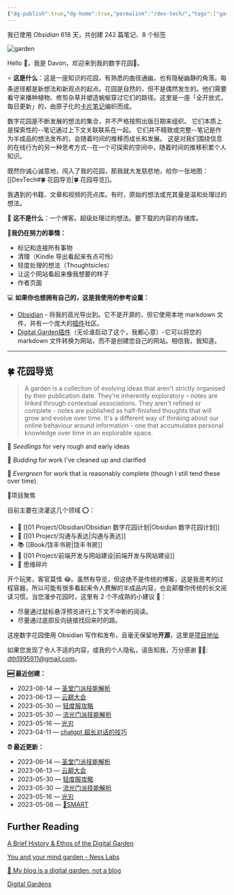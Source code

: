 ```yaml
---
{"dg-publish":true,"dg-home":true,"permalink":"/dev-tech/","tags":["gardenEntry"],"dgPassFrontmatter":true}
---
```


<p><span> 我已使用 <em>Obsidian</em> 618 天，共创建 242 篇笔记、8 个标签</span></p>

![garden](https://wp.technologyreview.com/wp-content/uploads/2020/08/digital-garden_web.jpg)

Hello 👋，我是 Davon，欢迎来到我的数字花园🌱。

⭐ **这是什么**：这是一座知识的花园，有熟悉的曲径通幽，也有隐秘幽静的角落。每条途径都是新想法和新观点的起点。花园是自然的，但不是偶然发生的。他们需要看守来播种植物、修剪杂草并塑造蜿蜒穿过它们的路径。这里是一座「全开放式，每日更新」的，由原子化的[卡片笔记](https://notes.oldwinter.top/%E5%8D%A1%E7%89%87%E7%AC%94%E8%AE%B0)编织而成。

数字花园是不断发展的想法的集合，并不严格按照出版日期来组织。
它们本质上是探索性的--笔记通过上下文关联联系在一起。
它们并不精致或完整--笔记是作为半成品的想法发布的，会随着时间的推移而成长和发展。
这是对我们围绕信息的在线行为的另一种思考方式--在一个可探索的空间中，随着时间的推移积累个人知识。

既然你诚心诚意地，闯入了我的花园，那我就大发慈悲地，给你一张地图：[[DevTech#🍀 花园导览\|🍀 花园导览]]。


我遇到的书籍、文章和视频的亮点库。有时，原始的想法或充其量是温和处理过的想法。

🚫 **这不是什么**：一个博客。超级处理过的想法。要下载的内容的存储库。

🧠**我仍在努力的事情：**
- 标记和连接所有事物
- 清理（Kindle 导出看起来有点可怜）
- 轻度处理的想法（Thoughtsicles）
- 让这个网站看起来像我想要的样子
- 作者页面

💻 **如果你也想拥有自己的，这是我使用的参考设置：**
- [Obsidian](https://obsidian.md/) - 将我的高光导出到。它不是开源的，但它使用本地 markdown 文件，并有一个庞大的[插件](https://obsidian.md/plugins)社区。
- [Digital Garden插件](https://dg-docs.ole.dev/)（无论谁启动了这个，我都心意）-它可以将您的 markdown 文件转换为网站，而不是创建您自己的网站。相信我，我知道。
---
## 🍀 花园导览

> A garden is a collection of evolving ideas that aren't strictly organised by their publication date. They're inherently exploratory – notes are linked through contextual associations. They aren't refined or complete - notes are published as half-finished thoughts that will grow and evolve over time. It's a different way of thinking about our online behaviour around information - one that accumulates personal knowledge over time in an explorable space.

🌱 _Seedlings_ for very rough and early ideas

🌿 _Budding_ for work I've cleaned up and clarified

🌳 _Evergreen_ for work that is reasonably complete (though I still tend these over time).

🎯项目聚焦

目前主要在浇灌这几个领域 ⭕：
 
- 🌱 [[01 Project/Obsidian/Obsidian 数字花园计划\|Obsidian 数字花园计划]]
- 🤝 [[01 Project/沟通与表达\|沟通与表达]]
- 📚 [[Book/饶丰书房\|饶丰书房]]
- 🎨 [[01 Project/前端开发与网站建设\|前端开发与网站建设]]
- 🧩 思维碎片

开个玩笑，客官莫怪 😂。虽然有导览，但这绝不是传统的博客，这是我思考的过程容器，所以可能有很多看起来令人费解的半成品内容，也会颠覆你传统的长文阅读习惯。当您漫步花园时，这里有 2 个不成熟的小建议 💁：

- 尽量通过鼠标悬浮预览进行上下文不中断的阅读。
- 尽量通过底部反向链接找回来时的路。

这座数字花园使用 Obsidian 写作和发布，且毫无保留地**开源**，这里是[项目地址](https://github.com/DavonOs/digitalgarden)

如果您发现了令人不适的内容，或我的个人隐私，请告知我，万分感谢 🦀🦀: dth1995911@gmail.com。


**🆕 最近创建：**

- 2023-06-14 — [圣堂门派技能解析](https://notes.oldwinter.top/%E5%9C%A3%E5%A0%82%E9%97%A8%E6%B4%BE%E6%8A%80%E8%83%BD%E8%A7%A3%E6%9E%90)
- 2023-06-13 — [云巅大会](https://notes.oldwinter.top/%E4%BA%91%E5%B7%85%E5%A4%A7%E4%BC%9A)
- 2023-05-30 — [轻度服攻略](https://notes.oldwinter.top/%E8%BD%BB%E5%BA%A6%E6%9C%8D%E6%94%BB%E7%95%A5)
- 2023-05-30 — [流光门派技能解析](https://notes.oldwinter.top/%E6%B5%81%E5%85%89%E9%97%A8%E6%B4%BE%E6%8A%80%E8%83%BD%E8%A7%A3%E6%9E%90)
- 2023-05-16 — [光刃](https://notes.oldwinter.top/%E5%85%89%E5%88%83)
- 2023-04-11 — [chatgpt 超长对话的技巧](https://notes.oldwinter.top/chatgpt-%E8%B6%85%E9%95%BF%E5%AF%B9%E8%AF%9D%E7%9A%84%E6%8A%80%E5%B7%A7)

**⏰ 最近更新：**

- 2023-06-14 — [圣堂门派技能解析](https://notes.oldwinter.top/%E5%9C%A3%E5%A0%82%E9%97%A8%E6%B4%BE%E6%8A%80%E8%83%BD%E8%A7%A3%E6%9E%90)
- 2023-06-13 — [云巅大会](https://notes.oldwinter.top/%E4%BA%91%E5%B7%85%E5%A4%A7%E4%BC%9A)
- 2023-05-30 — [轻度服攻略](https://notes.oldwinter.top/%E8%BD%BB%E5%BA%A6%E6%9C%8D%E6%94%BB%E7%95%A5)
- 2023-05-30 — [流光门派技能解析](https://notes.oldwinter.top/%E6%B5%81%E5%85%89%E9%97%A8%E6%B4%BE%E6%8A%80%E8%83%BD%E8%A7%A3%E6%9E%90)
- 2023-05-16 — [光刃](https://notes.oldwinter.top/%E5%85%89%E5%88%83)
- 2023-05-06 — [🔡SMART](https://notes.oldwinter.top/smart)


## Further Reading

[A Brief History & Ethos of the Digital Garden](https://maggieappleton.com/garden-history)

[You and your mind garden - Ness Labs](https://nesslabs.com/mind-garden)

[🌱 My blog is a digital garden, not a blog](https://joelhooks.com/digital-garden)

[Digital Gardens ](https://tomcritchlow.com/blogchains/digital-gardens/)



